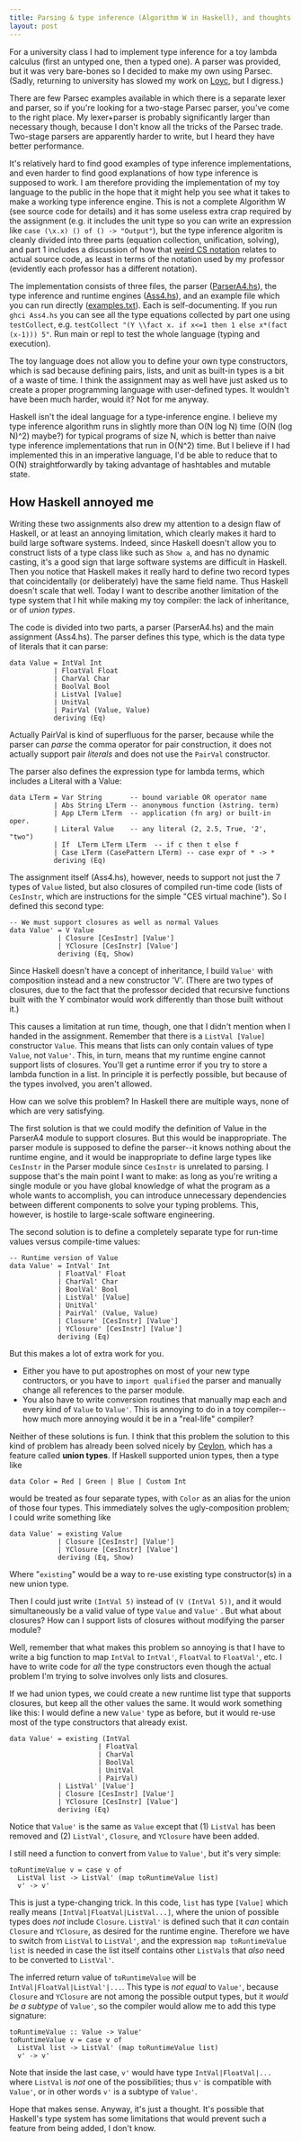 ```yaml
---
title: Parsing & type inference (Algorithm W in Haskell), and thoughts about Union types
layout: post
---
```

For a university class I had to implement type inference for a toy lambda calculus (first an untyped one, then a typed one). A parser was provided, but it was very bare-bones so I decided to make my own using Parsec. (Sadly, returning to university has slowed my work on [Loyc](http://loyc.net), but I digress.)

There are few Parsec examples available in which there is a separate lexer and parser, so if you're looking for a two-stage Parsec parser, you've come to the right place. My lexer+parser is probably significantly larger than necessary though, because I don't know all the tricks of the Parsec trade. Two-stage parsers are apparently harder to write, but I heard they have better performance.

It's relatively hard to find good examples of type inference implementations, and even harder to find good explanations of how type inference is supposed to work. I am therefore providing the implementation of my toy language to the public in the hope that it might help you see what it takes to make a working type inference engine. This is not a complete Algorithm W (see source code for details) and it has some useless extra crap required by the assignment (e.g. it includes the unit type so you can write an expression like `case (\x.x) () of () -> "Output"`), but the type inference algoritm is cleanly divided into three parts (equation collection, unification, solving), and part 1 includes a discussion of how that [weird CS notation](http://loyc.net/2013/formalism-tutorial.html) relates to actual source code, as least in terms of the notation used by my professor (evidently each professor has a different notation).

The implementation consists of three files, the parser ([ParserA4.hs](/misc/typeInference/ParserA4.hs)), the type inference and runtime engines ([Ass4.hs](/misc/typeInference/Ass4.hs)), and an example file which you can run directly ([examples.txt](/misc/typeInference/examples.txt)). Each is self-documenting. If you run `ghci Ass4.hs` you can see all the type equations collected by part one using `testCollect`, e.g. `testCollect "(Y \\fact x. if x<=1 then 1 else x*(fact (x-1))) 5"`. Run main or repl to test the whole language (typing and execution).

The toy language does not allow you to define your own type constructors, which is sad because defining pairs, lists, and unit as built-in types is a bit of a waste of time. I think the assignment may as well have just asked us to create a proper programming language with user-defined types. It wouldn't have been much harder, would it? Not for me anyway.

Haskell isn't the ideal language for a type-inference engine. I believe my type inference algorithm runs in slightly more than O(N log N) time (O(N (log N)^2) maybe?) for typical programs of size N, which is better than naive type inference implementations that run in O(N^2) time. But I believe if I had implemented this in an imperative language, I'd be able to reduce that to O(N) straightforwardly by taking advantage of hashtables and mutable state.

## How Haskell annoyed me

Writing these two assignments also drew my attention to a design flaw of Haskell, or at least an annoying limitation, which clearly makes it hard to build large software systems. Indeed, since Haskell doesn't allow you to construct lists of a type class like such as `Show a`, and has no dynamic casting, it's a good sign that large software systems are difficult in Haskell. Then you notice that Haskell makes it really hard to define two record types that coincidentally (or deliberately) have the same field name. Thus Haskell doesn't scale that well. Today I want to describe another limitation of the type system that I hit while making my toy compiler: the lack of inheritance, or of _union types_.

The code is divided into two parts, a parser (ParserA4.hs) and the main assignment (Ass4.hs). The parser defines this type, which is the data type of literals that it can parse:

    data Value = IntVal Int
               | FloatVal Float
               | CharVal Char
               | BoolVal Bool
               | ListVal [Value]
               | UnitVal 
               | PairVal (Value, Value)
               deriving (Eq)

Actually PairVal is kind of superfluous for the parser, because while the parser can _parse_ the comma operator for pair construction, it does not actually support pair _literals_ and does not use the `PairVal` constructor.

The parser also defines the expression type for lambda terms, which includes a Literal with a Value:

    data LTerm = Var String       -- bound variable OR operator name
               | Abs String LTerm -- anonymous function (λstring. term)
               | App LTerm LTerm  -- application (fn arg) or built-in oper.
               | Literal Value    -- any literal (2, 2.5, True, '2', "two")
               | If  LTerm LTerm LTerm  -- if c then t else f
               | Case LTerm (CasePattern LTerm) -- case expr of * -> *
               deriving (Eq)

The assignment itself (Ass4.hs), however, needs to support not just the 7 types of `Value` listed, but also closures of compiled run-time code (lists of `CesInstr`, which are instructions for the simple "CES virtual machine"). So I defined this second type:

    -- We must support closures as well as normal Values
    data Value' = V Value
                | Closure [CesInstr] [Value']
                | YClosure [CesInstr] [Value']
                deriving (Eq, Show)

Since Haskell doesn't have a concept of inheritance, I build `Value'` with composition instead and a new constructor 'V'. (There are two types of closures, due to the fact that the professor decided that recursive functions built with the Y combinator would work differently than those built without it.)

This causes a limitation at run time, though, one that I didn't mention when I handed in the assignment. Remember that there is a `ListVal [Value]` constructor `Value`. This means that lists can only contain values of type `Value`, not `Value'`. This, in turn, means that my runtime engine cannot support lists of closures. You'll get a runtime error if you try to store a lambda function in a list. In principle it is perfectly possible, but because of the types involved, you aren't allowed.

How can we solve this problem? In Haskell there are multiple ways, none of which are very satisfying.

The first solution is that we could modify the definition of Value in the ParserA4 module to support closures. But this would be inappropriate. The parser module is supposed to define the parser--it knows nothing about the runtime engine, and it would be inappropriate to define large types like `CesInstr` in the Parser module since `CesInstr` is unrelated to parsing. I suppose that's the main point I want to make: as long as you're writing a single module or you have global knowledge of what the program as a whole wants to accomplish, you can introduce unnecessary dependencies between different components to solve your typing problems. This, however, is hostile to large-scale software engineering.

The second solution is to define a completely separate type for run-time values versus compile-time values:

    -- Runtime version of Value
    data Value' = IntVal' Int
                | FloatVal' Float
                | CharVal' Char
                | BoolVal' Bool
                | ListVal' [Value]
                | UnitVal' 
                | PairVal' (Value, Value)
                | Closure' [CesInstr] [Value']
                | YClosure' [CesInstr] [Value']
                deriving (Eq)

But this makes a lot of extra work for you.

- Either you have to put apostrophes on most of your new type contructors, or you have to `import qualified` the parser and manually change all references to the parser module.
- You also have to write conversion routines that manually map each and every kind of `Value` to `Value'`. This is annoying to do in a toy compiler--how much more annoying would it be in a "real-life" compiler?

Neither of these solutions is fun. I think that this problem the solution to this kind of problem has already been solved nicely by [Ceylon](http://ceylon-lang.org/), which has a feature called **union types**. If Haskell supported union types, then a type like

    data Color = Red | Green | Blue | Custom Int

would be treated as four separate types, with `Color` as an alias for the union of those four types. This immediately solves the ugly-composition problem; I could write something like

    data Value' = existing Value
                | Closure [CesInstr] [Value']
                | YClosure [CesInstr] [Value']
                deriving (Eq, Show)

Where "`existing`" would be a way to re-use existing type constructor(s) in a new union type.

Then I could just write `(IntVal 5)` instead of `(V (IntVal 5))`, and it would simultaneously be a valid value of type `Value` and `Value'` . But what about closures? How can I support lists of closures without modifying the parser module?

Well, remember that what makes this problem so annoying is that I have to write a big function to map `IntVal` to `IntVal'`, `FloatVal` to `FloatVal'`, etc. I have to write code for _all_ the type constructors even though the actual problem I'm trying to solve involves only lists and closures.

If we had union types, we could create a new runtime list type that supports closures, but keep all the other values the same. It would work something like this: I would define a new `Value'` type as before, but it would re-use most of the type constructors that already exist.

    data Value' = existing (IntVal 
                          | FloatVal 
                          | CharVal 
                          | BoolVal 
                          | UnitVal 
                          | PairVal)
                | ListVal' [Value']
                | Closure [CesInstr] [Value']
                | YClosure [CesInstr] [Value']
                deriving (Eq)

Notice that `Value'` is the same as `Value` except that (1) `ListVal` has been removed and (2) `ListVal'`, `Closure`, and `YClosure` have been added.

I still need a function to convert from `Value` to `Value'`, but it's very simple:

    toRuntimeValue v = case v of
      ListVal list -> ListVal' (map toRuntimeValue list)
      v' -> v'

This is just a type-changing trick. In this code, `list` has type `[Value]` which really means `[IntVal|FloatVal|ListVal...]`, where the union of possible types does _not_ include `Closure`. `ListVal'` is defined such that it _can_ contain `Closure` and `YClosure`, as desired for the runtime engine. Therefore we have to switch from `ListVal` to `ListVal'`, and the expression `map toRuntimeValue list` is needed in case the list itself contains other `ListVal`s that _also_ need to be converted to `ListVal'`.

The inferred return value of `toRuntimeValue` will be `IntVal|FloatVal|ListVal'|...`. This type is _not equal_ to `Value'`, because `Closure` and `YClosure` are not among the possible output types, but it _would be a subtype_ of `Value'`, so the compiler would allow me to add this type signature:

    toRuntimeValue :: Value -> Value'
    toRuntimeValue v = case v of
      ListVal list -> ListVal' (map toRuntimeValue list)
      v' -> v'

Note that inside the last case, `v'` would have type `IntVal|FloatVal|...` where `ListVal` is _not_ one of the possibilities; thus `v'` is compatible with `Value'`, or in other words `v'` is a subtype of `Value'`.

Hope that makes sense. Anyway, it's just a thought. It's possible that Haskell's type system has some limitations that would prevent such a feature from being added, I don't know.
